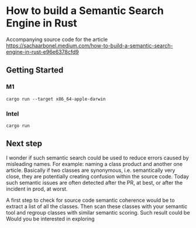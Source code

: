 # How to build a Semantic Search Engine in Rust

Accompanying source code for the article https://sachaarbonel.medium.com/how-to-build-a-semantic-search-engine-in-rust-e96e6378cfd9

## Getting Started

### M1
`cargo run --target x86_64-apple-darwin`

### Intel
`cargo run`


## Next step
I wonder if such semantic search could be used to reduce errors caused by misleading names.
For example: naming a class product and another one article.
Basically if two classes are synonymous, i.e. semantically very close, they are potentially creating confusion within the source code.
Today such semantic issues are often detected after the PR, at best, or after the incident in prod, at worst.

A first step to check for source code semantic coherence would be to extract a list of all the classes.
Then scan these classes with your semantic tool and regroup classes with similar semantic scoring.
Such result could be 
Would you be interested in exploring 
